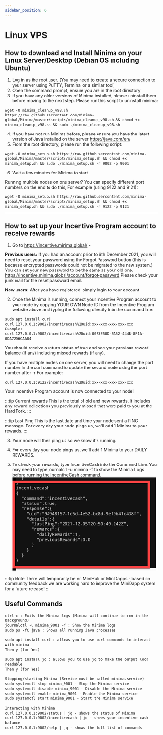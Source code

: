 ```yaml
---
sidebar_position: 6
---
```


# Linux VPS

## How to download and Install Minima on your Linux Server/Desktop (Debian OS including Ubuntu)

1. Log in as the root user. (You may need to create a secure connection to your server using PuTTY, Terminal or a similar tool)
2. Open the command prompt, ensure you are in the root directory
3. If you have any older versions of Minima installed, please uninstall them before moving to the next step. 
Please run this script to uninstall minima:

```
wget -O minima_cleanup_v98.sh https://raw.githubusercontent.com/minima-global/Minima/master/scripts/minima_cleanup_v98.sh && chmod +x minima_cleanup_v98.sh && sudo ./minima_cleanup_v98.sh
```

4. If you have not run Minima before, please ensure you have the latest version of Java installed on the server https://java.com/en/
5. From the root directory, please run the following script:

```
wget -O minima_setup.sh https://raw.githubusercontent.com/minima-global/Minima/master/scripts/minima_setup.sh && chmod +x minima_setup.sh && sudo ./minima_setup.sh -r 9002 -p 9001
```

6. Wait a few minutes for Minima to start.

Running multiple nodes on one server? 
You can specify different port numbers on the end to do this, 
For example (using 9122 and 9121): 
```
wget -O minima_setup.sh https://raw.githubusercontent.com/minima-global/Minima/master/scripts/minima_setup.sh && chmod +x minima_setup.sh && sudo ./minima_setup.sh -r 9122 -p 9121
```


___ 
## How to set up your Incentive Program account to receive rewards

1. Go to https://incentive.minima.global/ - 

**Previous users:** If you had an account prior to 6th December 2021, you will need to reset your password using the Forgot Password button (this is because encrypted passwords could not be migrated to the new system.) 
You can set your new password to be the same as your old one. 
https://incentive.minima.global/account/forgot-password
Please check your junk mail for the reset password email.

**New users:** After you have registered, simply login to your account

2. Once the Minima is running, connect your Incentive Program account to your node by copying YOUR OWN Node ID from the Incentive Program website above and typing the following directly into the command line: 

```
sudo apt install curl
curl 127.0.0.1:9002/incentivecash%20uid:xxx-xxx-xxx-xxx-xxx
Example:
curl 127.0.0.1:9002/incentivecash%20uid:00F3E50D-5A52-444B-8F1A-0DA72D6CAA84
```

You should receive a return status of true and see your previous reward balance (if any) including missed rewards (if any).

If you have multiple nodes on one server, you will need to change the port number in the curl command to update the second node using the port number after -r
For example:

```
curl 127.0.0.1:9122/incentivecash%20uid:xxx-xxx-xxx-xxx-xxx
```

Your Incentive Program account is now connected to your node!

:::tip Current rewards
This is the total of old and new rewards. It includes any reward collections you previously missed that were paid to you at the Hard Fork.
:::

:::tip Last Ping
This is the last date and time your node sent a PING message. For every day your node pings us, we'll add 1 Minima to your rewards.
:::

3. Your node will then ping us so we know it's running. 

4. For every day your node pings us, we'll add 1 Minima to your DAILY REWARDS. 

5. To check your rewards, type IncentiveCash into the Command Line. 
You may need to type journalctl -u minima -f to show the Minima Logs before running the IncentiveCash command. 
![Linux](/img/runanode/linux_2.png)

:::tip Note 
There will temporarily be no MiniHub or MiniDapps - based on community feedback we are working hard to improve the MiniDapp system for a future release! 
:::


## Useful Commands

```
ctrl-c : Exits the Minima logs (Minima will continue to run in the background)
journalctl -u minima_9001 -f : Show the Minima logs
sudo ps -fC java : Shows all running Java processes

sudo apt install curl : allows you to use curl commands to interact with minima
Then y (for Yes)

sudo apt install jq : allows you to use jq to make the output look readable
Then y (for Yes)

Stopping/starting Minima (Service must be called minima.service)
sudo systemctl stop minima_9001 - Stop the Minima service
sudo systemctl disable minima_9001 - Disable the Minima service
sudo systemctl enable minima_9001 - Enable the Minima service 
sudo systemctl start minima_9001 - Start the Minima service

Interacting with Minima
curl 127.0.0.1:9002/status | jq - shows the status of Minima 
curl 127.0.0.1:9002/incentivecash | jq - shows your incentive cash balance
curl 127.0.0.1:9002/help | jq - shows the full list of commands
```


